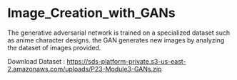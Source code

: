 # Image_Creation_with_GANs
The generative adversarial network is trained on a specialized dataset such as anime character designs. the GAN generates new images by analyzing the dataset of images provided.

Download Dataset : https://sds-platform-private.s3-us-east-2.amazonaws.com/uploads/P23-Module3-GANs.zip
